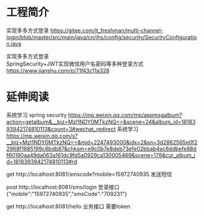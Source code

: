 # 工程简介

实现多多方式登录
https://gitee.com/it_freshman/multi-channel-login/blob/master/src/main/java/cn/jhs/config/security/SecurityConfiguration.java

实现多多方式登录  
SpringSecurity+JWT实现微信用户名密码等多种登录方式
https://www.jianshu.com/p/71f43c11a328

# 延伸阅读
系统学习 spring security https://mp.weixin.qq.com/mp/appmsgalbum?action=getalbum&__biz=MzI1NDY0MTkzNQ==&scene=24&album_id=1818393942174810113&count=3#wechat_redirect
系统学习
https://mp.weixin.qq.com/s?__biz=MzI1NDY0MTkzNQ==&mid=2247493000&idx=2&sn=3d2862565e0f22968f1685199c6bdb87&chksm=e9c0b7e8deb73efe02bbab4ac6ddbefe88df60190aa49da063a161dc9fd5a0929ca130005469&scene=178&cur_album_id=1818393942174810113#rd


get http://localhost:8081/smscode?mobile=15972740935  发送短信

post http://localhost:8081/sms/login 登录接口
{"mobile":"15972740935","smsCode":"709231"}


get http://localhost:8081/hello  业务接口  需要token